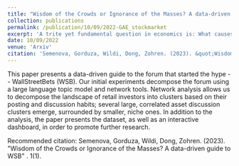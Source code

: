 ```yaml
---
title: "Wisdom of the Crowds or Ignorance of the Masses? A data-driven guide to WSB"
collection: publications
permalink: /publication/10/09/2022-GAE_stockmarket
excerpt: 'A trite yet fundamental question in economics is: What causes large asset price fluctuations? A tenfold rise in the price of GameStop equity, between the 22nd and 28th of January 2021, demonstrated that herding behaviour among retail investors is an important contributing factor. This paper presents a data-driven guide to the forum that started the hype -- WallStreetBets (WSB). Our initial experiments decompose the forum using a large language topic model and network tools. The topic model describes the evolution of the forum over time and shows the persistence of certain topics (such as the market / S\&P500 discussion), and the sporadic interest in others, such as COVID or crude oil. Network analysis allows us to decompose the landscape of retail investors into clusters based on their posting and discussion habits; several large, correlated asset discussion clusters emerge, surrounded by smaller, niche ones. A second set of experiments assesses the impact that WSB discussions have had on the market. We show that forum activity has a Granger-causal relationship with the returns of several assets, some of which are now commonly classified as "meme stocks", while others have gone under the radar. The paper extracts a set of short-term trade signals from posts and long-term (monthly and weekly) trade signals from forum dynamics, and considers their predictive power at different time horizons. In addition to the analysis, the paper presents the dataset, as well as an interactive dashboard, in order to promote further research.'
date: 10/09/2022
venue: 'Arxiv'
citation: 'Semenova, Gorduza, Wildi, Dong, Zohren. (2023). &quot;Wisdom of the Crowds or Ignorance of the Masses? A data-driven guide to WSB&quot; <i></i>. 1(1).'
---
```

This paper presents a data-driven guide to the forum that started the hype -- WallStreetBets (WSB). Our initial experiments decompose the forum using a large language topic model and network tools. Network analysis allows us to decompose the landscape of retail investors into clusters based on their posting and discussion habits; several large, correlated asset discussion clusters emerge, surrounded by smaller, niche ones. In addition to the analysis, the paper presents the dataset, as well as an interactive dashboard, in order to promote further research.

Recommended citation: Semenova, Gorduza, Wildi, Dong, Zohren. (2023). "Wisdom of the Crowds or Ignorance of the Masses? A data-driven guide to WSB" <i></i>. 1(1).
